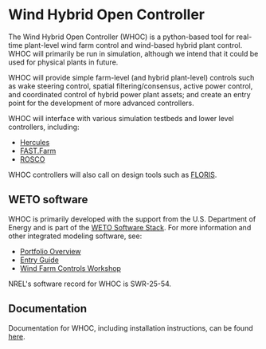 # Wind Hybrid Open Controller

The Wind Hybrid Open Controller (WHOC) is a python-based tool for real-time 
plant-level wind farm control and wind-based hybrid plant control.
WHOC will primarily be run in simulation, although we intend that it could be 
used for physical plants in future. 

WHOC will provide simple farm-level (and hybrid plant-level) controls such as
wake steering control, spatial filtering/consensus, active power control, 
and coordinated control of hybrid power plant assets;
and create an entry point for the development of more advanced controllers. 

WHOC will interface with various simulation testbeds and lower level 
controllers, including:
- [Hercules](https://github.com/NREL/hercules)
- [FAST.Farm](https://github.com/OpenFAST/openfast)
- [ROSCO](https://github.com/NREL/rosco)

WHOC controllers will also call on design tools such as
[FLORIS](https://github.com/NREL/floris).

## WETO software

WHOC is primarily developed with the support from the U.S. Department of Energy and
is part of the [WETO Software Stack](https://nrel.github.io/WETOStack).
For more information and other integrated modeling software, see:

- [Portfolio Overview](https://nrel.github.io/WETOStack/portfolio_analysis/overview.html)
- [Entry Guide](https://nrel.github.io/WETOStack/_static/entry_guide/index.html)
- [Wind Farm Controls Workshop](https://www.youtube.com/watch?v=f-w6whxIBrA&list=PL6ksUtsZI1dwRXeWFCmJT6cEN1xijsHJz)

NREL's software record for WHOC is SWR-25-54.

## Documentation

Documentation for WHOC, including installation instructions, can be found
[here](https://nrel.github.io/wind-hybrid-open-controller/intro.html).
